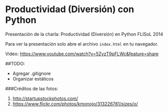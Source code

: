 Productividad (Diversión) con Python
====================================

Presentación de la charla: Productividad (Diversión) en Python FLISoL 2014

Para ver la presentación solo abre el archivo `index.html` en tu navegador.

Video: https://www.youtube.com/watch?v=5ZyzT9pFLWc&feature=share

##TODO:

* Agregar .gitignore
* Organizar estáticos


###Créditos de las fotos:

1. http://startupstockphotos.com/
2. https://www.flickr.com/photos/kmonojo/313226781/sizes/o/
